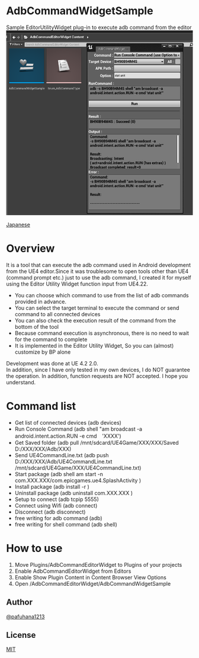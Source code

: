 # AdbCommandWidgetSample
Sample EditorUtilityWidget plug-in to execute adb command from the editor
![0](https://raw.githubusercontent.com/pafuhana1213/Screenshot/master/AdbCommandSample0.png)

[Japanese](https://github.com/pafuhana1213/AdbCommandWidgetSample/blob/master/README.md)

# Overview
It is a tool that can execute the adb command used in Android development from the UE4 editor.Since it was troublesome to open tools other than UE4 (command prompt etc.) just to use the adb command, I created it for myself using the Editor Utility Widget function input from UE4.22.

- You can choose which command to use from the list of adb commands provided in advance. 
- You can select the target terminal to execute the command or send command to all connected devices
- You can also check the execution result of the command from the bottom of the tool
- Because command execution is asynchronous, there is no need to wait for the command to complete
- It is implemented in the Editor Utility Widget, So you can (almost) customize by BP alone

Development was done at UE 4.2 2.0.  
In addition, since I have only tested in my own devices, I do NOT guarantee the operation. In addition, function requests are NOT accepted. I hope you understand.

# Command list
- Get list of connected devices (adb devices)
- Run Console Command (adb shell "am broadcast -a android.intent.action.RUN -e cmd　'XXXX')
- Get Saved folder (adb pull /mnt/sdcard/UE4Game/XXX/XXX/Saved D:/XXX/XXX/Adb/XXX)
- Send UE4CommandLine.txt (adb push D:/XXX/XXX/Adb/UE4CommandLine.txt /mnt/sdcard/UE4Game/XXX/UE4CommandLine.txt)
- Start package (adb shell am start -n com.XXX.XXX/com.epicgames.ue4.SplashActivity  )
- Install package (adb install -r )
- Uninstall package (adb uninstall com.XXX.XXX )
- Setup to connect (adb tcpip 5555)
- Connect using Wifi (adb connect)
- Disconnect (adb disconnect)
- free writing for adb command (adb)
- free writing for shell command (adb shell)
 
# How to use
1. Move Plugins/AdbCommandEditorWidget to Plugins of your projects
1. Enable AdbCommandEditorWidget from Editors
1. Enable Show Plugin Content in Content Browser View Options
1. Open /AdbCommandEditorWidget/AdbCommandWidgetSample

## Author
[@pafuhana1213](https://twitter.com/pafuhana1213)

## License
[MIT](https://github.com/pafuhana1213/AdbCommandWidgetSample/blob/master/LICENSE)
